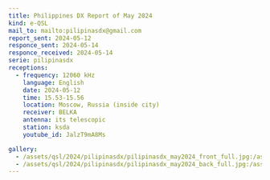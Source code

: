 ```yaml
---
title: Philippines DX Report of May 2024
kind: e-QSL
mail_to: mailto:pilipinasdx@gmail.com
report_sent: 2024-05-12
responce_sent: 2024-05-14
responce_received: 2024-05-14
serie: pilipinasdx
receptions:
  - frequency: 12060 kHz
    language: English
    date: 2024-05-12
    time: 15.53-15.56
    location: Moscow, Russia (inside city)
    receiver: BELKA
    antenna: its telescopic
    station: ksda
    youtube_id: JalzT9mA8Ms

gallery:
  - /assets/qsl/2024/pilipinasdx/pilipinasdx_may2024_front_full.jpg:/assets/qsl/2024/pilipinasdx/pilipinasdx_may2024_front_small.jpg
  - /assets/qsl/2024/pilipinasdx/pilipinasdx_may2024_back_full.jpg:/assets/qsl/2024/pilipinasdx/pilipinasdx_may2024_back_small.jpg
---
```


